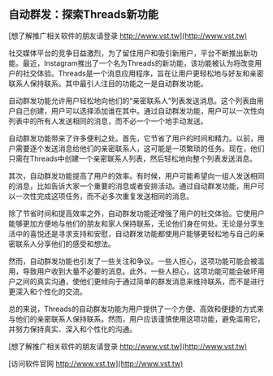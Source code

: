 ## **自动群发：探索Threads新功能**

[想了解推广相关软件的朋友请登录 http://www.vst.tw](http://www.vst.tw)

社交媒体平台的竞争日益激烈，为了留住用户和吸引新用户，平台不断推出新功能。最近，Instagram推出了一个名为Threads的新功能，该功能被认为将改变用户的社交体验。Threads是一个消息应用程序，旨在让用户更轻松地与好友和亲密联系人保持联系。其中最引人注目的功能之一是自动群发功能。

自动群发功能允许用户轻松地向他们的“亲密联系人”列表发送消息。这个列表由用户自己创建，用户可以选择添加谁在其中。通过自动群发功能，用户可以一次性向列表中的所有人发送相同的消息，而不必一个一个地手动发送。

自动群发功能带来了许多便利之处。首先，它节省了用户的时间和精力。以前，用户需要逐个发送消息给他们的亲密联系人，这可能是一项繁琐的任务。现在，他们只需在Threads中创建一个亲密联系人列表，然后轻松地向整个列表发送消息。

其次，自动群发功能提高了用户的效率。有时候，用户可能希望向一组人发送相同的消息，比如告诉大家一个重要的消息或者安排活动。通过自动群发功能，用户可以一次性完成这项任务，而不必多次重复发送相同的消息。

除了节省时间和提高效率之外，自动群发功能还增强了用户的社交体验。它使用户能够更加方便地与他们的朋友和家人保持联系，无论他们身在何处。无论是分享生活中的喜悦还是寻求支持和安慰，自动群发功能都使用户能够更轻松地与自己的亲密联系人分享他们的感受和想法。

然而，自动群发功能也引发了一些关注和争议。一些人担心，这项功能可能会被滥用，导致用户收到大量不必要的消息。此外，一些人担心，这项功能可能会破坏用户之间的真实沟通，使他们更倾向于通过简单的群发消息来维持联系，而不是进行更深入和个性化的交流。

总的来说，Threads的自动群发功能为用户提供了一个方便、高效和便捷的方式来与他们的亲密联系人保持联系。然而，用户应该谨慎使用这项功能，避免滥用它，并努力保持真实、深入和个性化的沟通。

[想了解推广相关软件的朋友请登录 http://www.vst.tw](http://www.vst.tw)


[访问软件官网 http://www.vst.tw](http://www.vst.tw)

